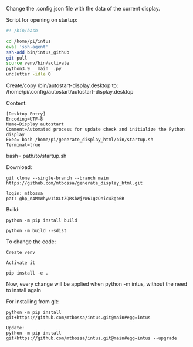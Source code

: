 Change the .config.json file with the data of the current display.

Script for opening on startup:

```bash
#! /bin/bash

cd /home/pi/intus
eval 'ssh-agent'
ssh-add bin/intus_github
git pull
source venv/bin/activate
python3.9 __main__.py
unclutter -idle 0
```
Create/copy /bin/autostart-display.desktop to:
    /home/pi/.config/autostart/autostart-display.desktop

Content:
```desktop
[Desktop Entry]
Encoding=UTF-8
Name=Display autostart
Comment=Automated process for update check and initialize the Python display
Exec= bash /home/pi/generate_display_html/bin/startup.sh
Terminal=true
```
bash= path/to/startup.sh

Download:
```git
git clone --single-branch --branch main https://github.com/mtbossa/generate_display_html.git

login: mtbossa
pat: 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
```

Build:
```
python -m pip install build

python -m build --sdist
```
To change the code:
```
Create venv

Activate it

pip install -e .
```
Now, every change will be applied
when python -m intus, without the need
to install again

For installing from git:

```
python -m pip install git+https://github.com/mtbossa/intus.git@main#egg=intus

Update:
python -m pip install git+https://github.com/mtbossa/intus.git@main#egg=intus --upgrade
```